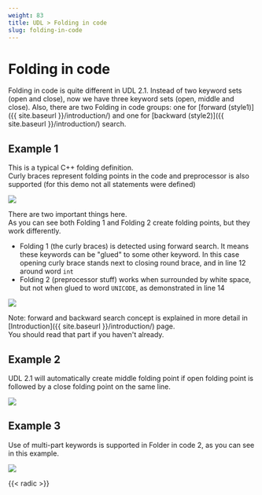 ```yaml
---
weight: 83
title: UDL > Folding in code
slug: folding-in-code
---
```


# Folding in code

Folding in code is quite different in UDL 2.1. Instead of two keyword sets (open and close), now we have three keyword sets (open, middle and close). Also, there are two Folding in code  groups: one for [forward (style1)]({{ site.baseurl }}/introduction/) and one for [backward (style2)]({{ site.baseurl }}/introduction/) search.

## Example 1

This is a typical C++ folding definition.<br>
Curly braces represent folding points in the code and preprocessor is also supported (for this demo not all statements were defined)

![](../images/folding_in_code_01.png)

There are two important things here.<br>
As you can see both Folding 1 and Folding 2 create folding points, but they work differently.

- Folding 1 (the curly braces) is detected using forward search. It means these keywords can be "glued" to some other keyword. In this case opening curly brace stands next to closing round brace, and in line 12 around word `int`
- Folding 2 (preprocessor stuff) works when surrounded by white space, but not when glued to word `UNICODE`, as demonstrated in line 14

![](../images/folding_in_code_02.png)

Note: forward and backward search concept is explained in more detail in [Introduction]({{ site.baseurl }}/introduction/) page.<br>
You should read that part if you haven't already.

## Example 2

UDL 2.1 will automatically create middle folding point if open folding point is followed by a close folding point on the same line.

![](../images/folding_in_code_03.png)

## Example 3

Use of multi-part keywords is supported in Folder in code 2, as you can see in this example.

![](../images/folding_in_code_04.png)

{{< radic >}}
